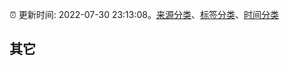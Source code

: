 :alarm_clock: 更新时间: 2022-07-30 23:13:08。[来源分类](../README.md)、[标签分类](../TAGS.md)、[时间分类](../TIMELINE.md)

## 其它



